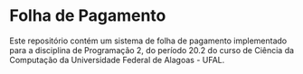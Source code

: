 # Folha de Pagamento

Este repositório contém um sistema de folha de pagamento implementado para a disciplina de Programação 2, do período 20.2 do curso de Ciência da Computação da Universidade Federal de Alagoas - UFAL.
